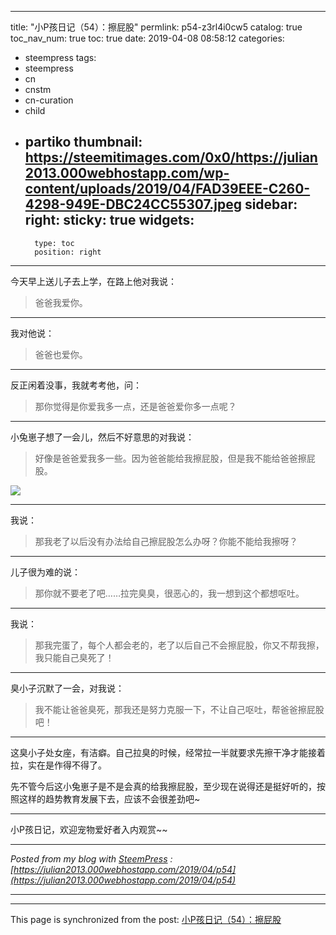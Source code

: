 
---
title: "小P孩日记（54）：擦屁股"
permlink: p54-z3rl4i0cw5
catalog: true
toc_nav_num: true
toc: true
date: 2019-04-08 08:58:12
categories:
- steempress
tags:
- steempress
- cn
- cnstm
- cn-curation
- child
- partiko
thumbnail: https://steemitimages.com/0x0/https://julian2013.000webhostapp.com/wp-content/uploads/2019/04/FAD39EEE-C260-4298-949E-DBC24CC55307.jpeg
sidebar:
    right:
        sticky: true
widgets:
    -
        type: toc
        position: right
---


今天早上送儿子去上学，在路上他对我说：

> 爸爸我爱你。

---

我对他说：

> 爸爸也爱你。

---

反正闲着没事，我就考考他，问：

> 那你觉得是你爱我多一点，还是爸爸爱你多一点呢？

---

小兔崽子想了一会儿，然后不好意思的对我说：

> 好像是爸爸爱我多一些。因为爸爸能给我擦屁股，但是我不能给爸爸擦屁股。

![](https://steemitimages.com/0x0/https://julian2013.000webhostapp.com/wp-content/uploads/2019/04/FAD39EEE-C260-4298-949E-DBC24CC55307.jpeg)

---

我说：

> 那我老了以后没有办法给自己擦屁股怎么办呀？你能不能给我擦呀？

---

儿子很为难的说：

> 那你就不要老了吧……拉完臭臭，很恶心的，我一想到这个都想呕吐。

---

我说：

> 那我完蛋了，每个人都会老的，老了以后自己不会擦屁股，你又不帮我擦，我只能自己臭死了！

---

臭小子沉默了一会，对我说：

> 我不能让爸爸臭死，那我还是努力克服一下，不让自己呕吐，帮爸爸擦屁股吧！

---

这臭小子处女座，有洁癖。自己拉臭的时候，经常拉一半就要求先擦干净才能接着拉，实在是作得不得了。

先不管今后这小兔崽子是不是会真的给我擦屁股，至少现在说得还是挺好听的，按照这样的趋势教育发展下去，应该不会很差劲吧~

---

小P孩日记，欢迎宠物爱好者入内观赏~~

---

_Posted from my blog with [SteemPress](https://wordpress.org/plugins/steempress/) : [https://julian2013.000webhostapp.com/2019/04/p54](https://julian2013.000webhostapp.com/2019/04/p54)_

---

- - -

This page is synchronized from the post: [小P孩日记（54）：擦屁股](https://steemit.com/@julian2013/p54-z3rl4i0cw5)
